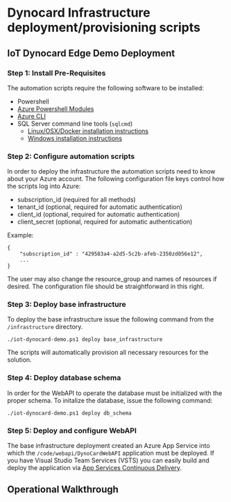 # Dynocard Infrastructure deployment/provisioning scripts

## IoT Dynocard Edge Demo Deployment
### Step 1: Install Pre-Requisites
The automation scripts require the following software to be installed:
 - Powershell
 - [Azure Powershell Modules](https://docs.microsoft.com/en-us/powershell/azure/install-azurerm-ps?view=azurermps-5.6.0)
 - [Azure CLI](https://docs.microsoft.com/en-us/cli/azure/install-azure-cli?view=azure-cli-latest)
 - SQL Server command line tools (`sqlcmd`)
    - [Linux/OSX/Docker installation instructions](https://docs.microsoft.com/en-us/sql/linux/sql-server-linux-setup-tools)
    - [Windows installation instructions](https://www.microsoft.com/en-us/download/details.aspx?id=53591)

### Step 2: Configure automation scripts
In order to deploy the infrastructure the automation scripts need to know about your Azure account. The following configuration file keys control how the scripts log into Azure:
- subscription_id (required for all methods)
- tenant_id (optional, required for automatic authentication)
- client_id (optional, required for automatic authentication)
- client_secret (optional, required for automatic authentication)

Example:
```
{
    "subscription_id" : "429583a4-a2d5-5c2b-afeb-2350zd056e12",
    ...
}
```

The user may also change the resource_group and names of resources if desired. The configuration file should be straightforward in this right.

### Step 3: Deploy base infrastructure
To deploy the base infrastructure issue the following command from the `/infrastructure` directory.
```
./iot-dynocard-demo.ps1 deploy base_infrastructure
```
The scripts will automatically provision all necessary resources for the solution.

### Step 4: Deploy database schema
In order for the WebAPI to operate the database must be initialized with the proper schema. To initalize the database, issue the following command:
```
./iot-dynocard-demo.ps1 deploy db_schema
```

### Step 5: Deploy and configure WebAPI
The base infrastructure deployment created an Azure App Service into which the `/code/webapi/DynoCardWebAPI` application must be deployed. If you have Visual Studio Team Services (VSTS) you can easily build and deploy the application via [App Services Continuous Delivery](https://blogs.msdn.microsoft.com/devops/2016/11/17/azure-app-services-continuous-delivery/).
## Operational Walkthrough

